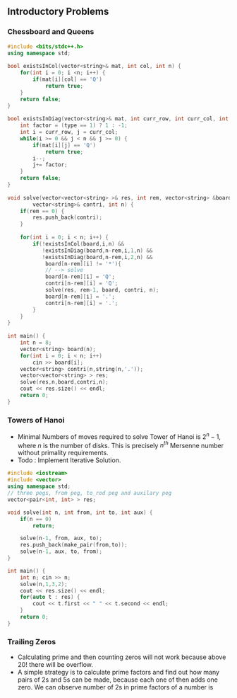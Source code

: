 ## Introductory Problems







### Chessboard and Queens

````c++
#include <bits/stdc++.h>
using namespace std;
 
bool existsInCol(vector<string>& mat, int col, int n) {
    for(int i = 0; i <n; i++) {
        if(mat[i][col] == 'Q')
            return true;
    }
    return false;
}
 
bool existsInDiag(vector<string>& mat, int curr_row, int curr_col, int type, int n) {
    int factor = (type == 1) ? 1 : -1;
    int i = curr_row, j = curr_col;
    while(i >= 0 && j < n && j >= 0) {
        if(mat[i][j] == 'Q')
            return true;
        i--;
        j+= factor;
    }
    return false;
}
 
void solve(vector<vector<string> >& res, int rem, vector<string> &board,
        vector<string>& contri, int n) {
    if(rem == 0) {
        res.push_back(contri);
    }
 
    for(int i = 0; i < n; i++) {
        if(!existsInCol(board,i,n) &&
           !existsInDiag(board,n-rem,i,1,n) &&
           !existsInDiag(board,n-rem,i,2,n) &&
            board[n-rem][i] != '*'){
            // --> solve
            board[n-rem][i] = 'Q';
            contri[n-rem][i] = 'Q';
            solve(res, rem-1, board, contri, n);
            board[n-rem][i] = '.';
            contri[n-rem][i] = '.';
        }
    }
}
 
int main() {
    int n = 8;
    vector<string> board(n);
    for(int i = 0; i < n; i++)
        cin >> board[i];
    vector<string> contri(n,string(n,'.'));
    vector<vector<string> > res;
    solve(res,n,board,contri,n);
    cout << res.size() << endl;
    return 0;
}
````

### Towers of Hanoi

- Minimal Numbers of moves required to solve Tower of Hanoi is $2^{n}-1$, where $n$ is the number of disks. This is precisely $n^{th}$ Mersenne number without primality requirements.
- Todo : Implement Iterative Solution.

````c++
#include <iostream>
#include <vector>
using namespace std;
// three pegs, from peg, to_rod peg and auxilary peg
vector<pair<int, int> > res;

void solve(int n, int from, int to, int aux) {
    if(n == 0)
        return;

    solve(n-1, from, aux, to);
    res.push_back(make_pair(from,to));
    solve(n-1, aux, to, from);
}

int main() {
    int n; cin >> n;
    solve(n,1,3,2);
    cout << res.size() << endl;
    for(auto t : res) {
        cout << t.first << " " << t.second << endl;
    }
    return 0;
}
````

### Trailing Zeros

- Calculating prime and then counting zeros will not work because above 20! there will be overflow.
- A simple strategy is to calculate prime factors and find out how many pairs of 2s and 5s can be made, because each one of then adds one zero. We can observe number of 2s in prime factors of a number is 
